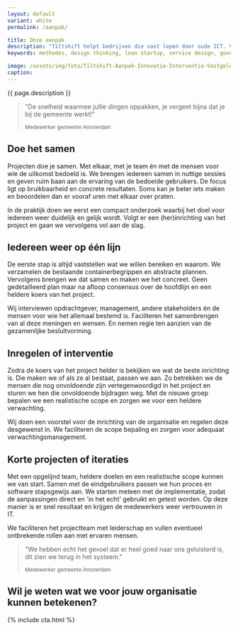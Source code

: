 ```yaml
---
layout: default
variant: white
permalink: /aanpak/

title: Onze aanpak
description: "Tiltshift helpt bedrijven die vast lopen door oude ICT. Vanuit het perspectief van de business zorgen we voor daadkracht en doelgerichtheid. Dat doen we niet zomaar, daar zit ervaring en een mening achter."
keywords: methodes, design thinking, lean startup, service design, government digital services, agile, xp, creative commons

image: /assets/img/foto/Tiltshift-Aanpak-Innovatie-Interventie-Vastgelopen-digitaliserings-project.jpg
caption: 
---
```

{{ page.description }}



> "De snelheid waarmee jullie dingen oppakken, je vergeet bijna dat je bij de gemeente werkt!"
>
> <small class="author">Medewerker gemeente Amsterdam</small>

## Doe het samen

Projecten doe je samen. Met elkaar, met je team én met de mensen voor wie de uitkomst bedoeld is. We brengen iedereen samen in nuttige sessies en geven ruim baan aan de ervaring van de bedoelde gebruikers. De focus ligt op bruikbaarheid en concrete resultaten. Soms kan je beter iets maken en beoordelen dan er vooraf uren met elkaar over praten. 

In de praktijk doen we eerst een compact onderzoek waarbij het doel voor iedereen weer duidelijk en gelijk wordt. Volgt er een (her)inrichting van het project en gaan we vervolgens vol aan de slag.

## Iedereen weer op één lijn

De eerste stap is altijd vaststellen wat we willen bereiken en waarom. We verzamelen de bestaande containerbegrippen en abstracte plannen. Vervolgens brengen we dat samen en maken we het concreet. Geen gedetailleerd plan maar na afloop consensus over de hoofdlijn en een heldere koers van het project.

Wij interviewen opdrachtgever, management, andere stakeholders én de mensen voor wie het allemaal bestemd is. Faciliteren het samenbrengen van al deze meningen en wensen. En nemen regie ten aanzien van de gezamenlijke besluitvorming.

## Inregelen of interventie

Zodra de koers van het project helder is bekijken we wat de beste inrichting is. Die maken we of als ze al bestaat, passen we aan. Zo betrekken we de mensen die nog onvoldoende zijn vertegenwoordigd in het project en sturen we hen die onvoldoende bijdragen weg. Met de nieuwe groep bepalen we een realistische scope en zorgen we voor een heldere verwachting. 

Wij doen een voorstel voor de inrichting van de organisatie en regelen deze desgewenst in. We faciliteren de scope bepaling en zorgen voor adequaat verwachtingsmanagement.

## Korte projecten of iteraties

Met een opgelijnd team, heldere doelen en een realistische scope kunnen we van start. Samen met de eindgebruikers passen we hun proces en software stapsgewijs aan. We starten meteen met de implementatie, zodat de aanpassingen direct en 'in het echt' gebruikt en getest worden. Op deze manier is er snel resultaat en krijgen de medewerkers weer vertrouwen in IT. 

We faciliteren het projectteam met leiderschap en vullen eventueel ontbrekende rollen aan met ervaren mensen.

> "We hebben echt het gevoel dat er heel goed naar ons geluisterd is, dit zien we terug in het systeem."
>
> <small>Medewerker gemeente Amsterdam</small>

<h2 class="mt-4">Wil je weten wat we voor jouw organisatie kunnen betekenen?</h2>
{% include cta.html %}

